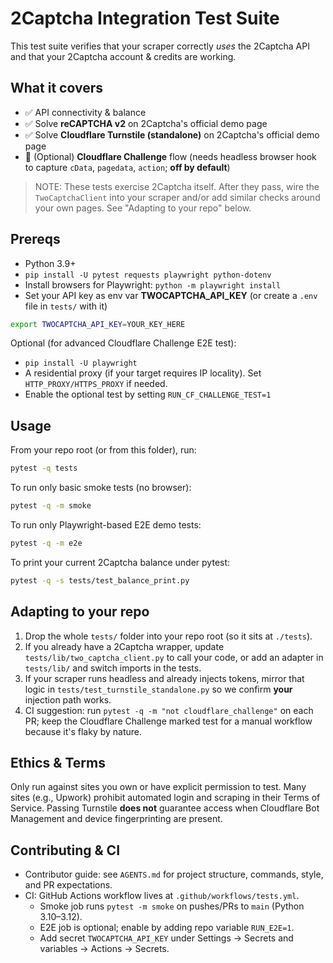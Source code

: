 # 2Captcha Integration Test Suite

This test suite verifies that your scraper correctly *uses* the 2Captcha API and that your 2Captcha account & credits are working.

## What it covers
- ✅ API connectivity & balance
- ✅ Solve **reCAPTCHA v2** on 2Captcha's official demo page
- ✅ Solve **Cloudflare Turnstile (standalone)** on 2Captcha's official demo page
- 🔁 (Optional) **Cloudflare Challenge** flow (needs headless browser hook to capture `cData`, `pagedata`, `action`; **off by default**)

> NOTE: These tests exercise 2Captcha itself. After they pass, wire the `TwoCaptchaClient` into your scraper and/or add similar checks around your own pages. See "Adapting to your repo" below.

## Prereqs
- Python 3.9+
- `pip install -U pytest requests playwright python-dotenv`
- Install browsers for Playwright: `python -m playwright install`
- Set your API key as env var **TWOCAPTCHA_API_KEY** (or create a `.env` file in `tests/` with it)

```bash
export TWOCAPTCHA_API_KEY=YOUR_KEY_HERE
```

Optional (for advanced Cloudflare Challenge E2E test):
- `pip install -U playwright`
- A residential proxy (if your target requires IP locality). Set `HTTP_PROXY/HTTPS_PROXY` if needed.
- Enable the optional test by setting `RUN_CF_CHALLENGE_TEST=1`

## Usage
From your repo root (or from this folder), run:
```bash
pytest -q tests
```
To run only basic smoke tests (no browser):
```bash
pytest -q -m smoke
```
To run only Playwright-based E2E demo tests:
```bash
pytest -q -m e2e
```

To print your current 2Captcha balance under pytest:
```bash
pytest -q -s tests/test_balance_print.py
```

## Adapting to your repo
1. Drop the whole `tests/` folder into your repo root (so it sits at `./tests`).  
2. If you already have a 2Captcha wrapper, update `tests/lib/two_captcha_client.py` to call your code, or add an adapter in `tests/lib/` and switch imports in the tests.
3. If your scraper runs headless and already injects tokens, mirror that logic in `tests/test_turnstile_standalone.py` so we confirm **your** injection path works.
4. CI suggestion: run `pytest -q -m "not cloudflare_challenge"` on each PR; keep the Cloudflare Challenge marked test for a manual workflow because it's flaky by nature.

## Ethics & Terms
Only run against sites you own or have explicit permission to test. Many sites (e.g., Upwork) prohibit automated login and scraping in their Terms of Service. Passing Turnstile **does not** guarantee access when Cloudflare Bot Management and device fingerprinting are present.

## Contributing & CI
- Contributor guide: see `AGENTS.md` for project structure, commands, style, and PR expectations.
- CI: GitHub Actions workflow lives at `.github/workflows/tests.yml`.
  - Smoke job runs `pytest -m smoke` on pushes/PRs to `main` (Python 3.10–3.12).
  - E2E job is optional; enable by adding repo variable `RUN_E2E=1`.
  - Add secret `TWOCAPTCHA_API_KEY` under Settings → Secrets and variables → Actions → Secrets.
